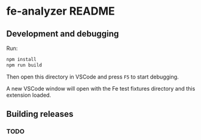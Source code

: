 # fe-analyzer README

## Development and debugging
Run:
```bash
npm install
npm run build
```

Then open this directory in VSCode and press `F5` to start debugging.

A new VSCode window will open with the Fe test fixtures directory and this extension loaded.

## Building releases
### TODO